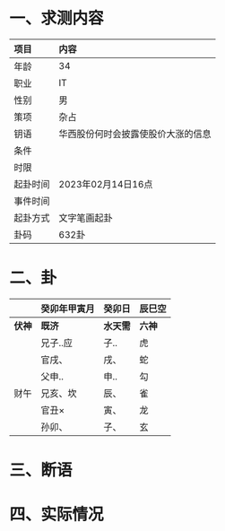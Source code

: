 # 一、求测内容
|项目|内容|
|:-|:-|
|年龄|34|
|职业|IT|
|性别|男|
|策项|杂占|
|钥语|华西股份何时会披露使股价大涨的信息|
|条件||
|时限||
|起卦时间|2023年02月14日16点|
|事件时间||
|起卦方式|文字笔画起卦|
|卦码|632卦|

# 二、卦
||癸卯年甲寅月|癸卯日|辰巳空|
|:-|:-|:-|:-|
|**伏神**|**既济**|**水天需**|**六神**|
||兄子..应|子..|虎|
||官戌、|戌、|蛇|
||父申..|申..|勾|
|财午|兄亥、坎|辰、|雀|
||官丑×|寅、|龙|
||孙卯、|子、|玄|


# 三、断语

# 四、实际情况